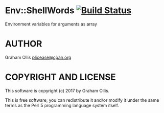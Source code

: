 # Env::ShellWords [![Build Status](https://secure.travis-ci.org/plicease/Env-ShellWords.png)](http://travis-ci.org/plicease/Env-ShellWords)

Environment variables for arguments as array

# AUTHOR

Graham Ollis <plicease@cpan.org>

# COPYRIGHT AND LICENSE

This software is copyright (c) 2017 by Graham Ollis.

This is free software; you can redistribute it and/or modify it under
the same terms as the Perl 5 programming language system itself.
